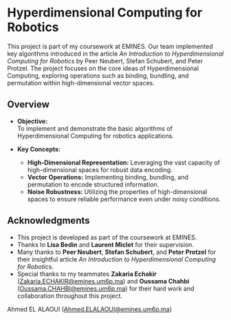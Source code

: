 # Hyperdimensional Computing for Robotics

This project is part of my coursework at EMINES. Our team implemented key algorithms introduced in the article *An Introduction to Hyperdimensional Computing for Robotics* by Peer Neubert, Stefan Schubert, and Peter Protzel. The project focuses on the core ideas of Hyperdimensional Computing, exploring operations such as binding, bundling, and permutation within high-dimensional vector spaces.

## Overview

- **Objective:**  
  To implement and demonstrate the basic algorithms of Hyperdimensional Computing for robotics applications.

- **Key Concepts:**  
  - **High-Dimensional Representation:** Leveraging the vast capacity of high-dimensional spaces for robust data encoding.  
  - **Vector Operations:** Implementing binding, bundling, and permutation to encode structured information.  
  - **Noise Robustness:** Utilizing the properties of high-dimensional spaces to ensure reliable performance even under noisy conditions.

## Acknowledgments

- This project is developed as part of the coursework at EMINES.
- Thanks to **Lisa Bedin** and **Laurent Miclet** for their supervision.
- Many thanks to **Peer Neubert**, **Stefan Schubert**, and **Peter Protzel** for their insightful article *An Introduction to Hyperdimensional Computing for Robotics*.
- Special thanks to my teammates **Zakaria Echakir** (Zakaria.ECHAKIR@emines.um6p.ma) and **Oussama Chahbi** (Oussama.CHAHBI@emines.um6p.ma) for their hard work and collaboration throughout this project.

Ahmed EL ALAOUI (Ahmed.ELALAOUI@emines.um6p.ma)
